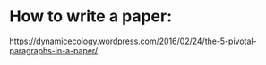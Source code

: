 # How to write a paper:
https://dynamicecology.wordpress.com/2016/02/24/the-5-pivotal-paragraphs-in-a-paper/
